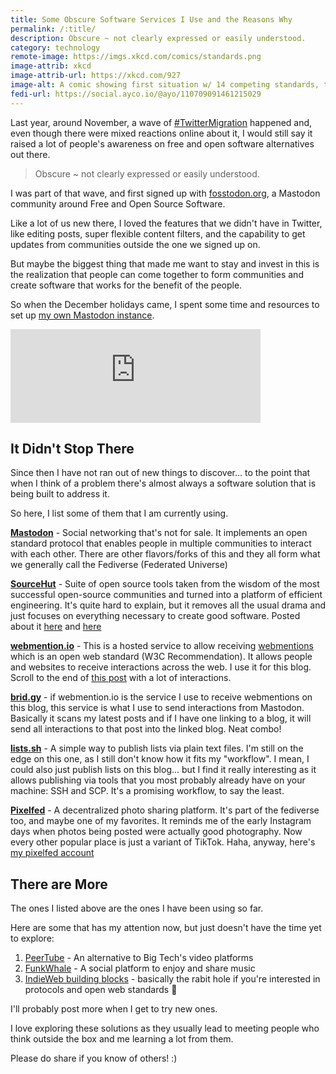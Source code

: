 ```yaml
---
title: Some Obscure Software Services I Use and the Reasons Why
permalink: /:title/
description: Obscure ~ not clearly expressed or easily understood.
category: technology
remote-image: https://imgs.xkcd.com/comics/standards.png
image-attrib: xkcd
image-attrib-url: https://xkcd.com/927
image-alt: A comic showing first situation w/ 14 competing standards, then two people saying they need to create a universal standard, which resulted to 15 competing standards in the end.
fedi-url: https://social.ayco.io/@ayo/110709091461215029
---
```


Last year, around November, a wave of [#TwitterMigration](https://social.ayco.io/tags/twittermigration) happened and, even though there were mixed reactions online about it, I would still say it raised a lot of people's awareness on free and open software alternatives out there.

> Obscure ~ not clearly expressed or easily understood.

I was part of that wave, and first signed up with [fosstodon.org](https://fosstodon.org/@ayo), a Mastodon community around Free and Open Source Software.

Like a lot of us new there, I loved the features that we didn't have in Twitter, like editing posts, super flexible content filters, and the capability to get updates from communities outside the one we signed up on. 

But maybe the biggest thing that made me want to stay and invest in this is the realization that people can come together to form communities and create software that works for the benefit of the people.

So when the December holidays came, I spent some time and resources to set up [my own Mastodon instance](https://social.ayco.io).

<iframe src="https://fosstodon.org/@ayo/109545132022543467/embed" class="mastodon-embed" style="max-width: 100%; border: 0" width="400" allowfullscreen="allowfullscreen"></iframe>
<script src="https://social.ayco.io/embed.js" async="async"></script>

## It Didn't Stop There

Since then I have not ran out of new things to discover... to the point that when I think of a problem there's almost always a software solution that is being built to address it.

So here, I list some of them that I am currently using.

[**Mastodon**](https://joinmastodon.org/) - Social networking that's not for sale. It implements an open standard protocol that enables people in multiple communities to interact with each other. There are other flavors/forks of this and they all form what we generally call the Fediverse (Federated Universe)

[**SourceHut**](https://sourcehut.org/) - Suite of open source tools taken from the wisdom of the most successful open-source communities and turned into a platform of efficient engineering. It's quite hard to explain, but it removes all the usual drama and just focuses on everything necessary to create good software. Posted about it [here](https://social.ayco.io/@ayo/110703447299504351) and [here](https://social.ayco.io/@ayo/110705710207635639)

[**webmention.io**](https://webmention.io/) - This is a hosted service to allow receiving [webmentions](https://www.w3.org/TR/webmention/#respecHeader) which is an open web standard (W3C Recommendation). It allows people and websites to receive interactions across the web. I use it for this blog. Scroll to the end of [this post](/stopped-tracking-on-my-sites) with a lot of interactions.

[**brid.gy**](https://brid.gy/) - if webmention.io is the service I use to receive webmentions on this blog, this service is what I use to send interactions from Mastodon. Basically it scans my latest posts and if I have one linking to a blog, it will send all interactions to that post into the linked blog. Neat combo!

[**lists.sh**](https://lists.sh/) - A simple way to publish lists via plain text files. I'm still on the edge on this one, as I still don't know how it fits my "workflow". I mean, I could also just publish lists on this blog... but I find it really interesting as it allows publishing via tools that you most probably already have on your machine: SSH and SCP. It's a promising workflow, to say the least.

[**Pixelfed**](https://pixelfed.org/) - A decentralized photo sharing platform. It's part of the fediverse too, and maybe one of my favorites. It reminds me of the early Instagram days when photos being posted were actually good photography. Now every other popular place is just a variant of TikTok. Haha, anyway, here's [my pixelfed account](https://metapixl.com/ayo)


## There are More

The ones I listed above are the ones I have been using so far.

Here are some that has my attention now, but just doesn't have the time yet to explore:

1. [PeerTube](https://joinpeertube.org/) - An alternative to Big Tech's video platforms
1. [FunkWhale](https://funkwhale.audio/) - A social platform to enjoy and share music
1. [IndieWeb building blocks](https://indieweb.org/Category:building-blocks) - basically the rabit hole if you're interested in protocols and open web standards 🤯

I'll probably post more when I get to try new ones.

I love exploring these solutions as they usually lead to meeting people who think outside the box and me learning a lot from them.

Please do share if you know of others! :)


